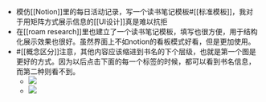 - 模仿[[Notion]]里的每日活动记录，写一个读书笔记模板#[[标准模板]]，我对于用矩阵方式展示信息的[[UI设计]]真是难以抗拒
- 在[[roam research]]里也建立了一个读书笔记模板，填写也很方便，用于结构化展示效果也很好。虽然界面上不如notion的看板模式好看，但是更加使用。
- #[[概念区分]]注意，其他内容应该缩进到书名的下个层级，也就是第一个图是更好的方式。因为以后点击下面的每一个标签的时候，都可以看到书名信息，而第二种则看不到。
    - ![](https://firebasestorage.googleapis.com/v0/b/firescript-577a2.appspot.com/o/imgs%2Fapp%2Fxinyiheng%2FhH62VlFdKi.png?alt=media&token=f1d005f7-f43c-4ddd-aced-230bc5178b21)
    - ![](https://firebasestorage.googleapis.com/v0/b/firescript-577a2.appspot.com/o/imgs%2Fapp%2Fxinyiheng%2Fa97MUV6yf9.png?alt=media&token=3352335b-3e8b-48b9-98c2-d58dc6f23e09)
